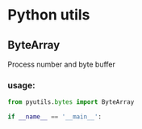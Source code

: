 # Python utils

## ByteArray

Process number and byte buffer

### usage:
```python
from pyutils.bytes import ByteArray

if __name__ == '__main__':
    

```